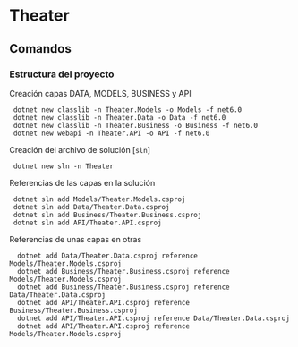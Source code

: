# Theater

## Comandos
### Estructura del proyecto
Creación capas DATA, MODELS, BUSINESS y API

     dotnet new classlib -n Theater.Models -o Models -f net6.0
     dotnet new classlib -n Theater.Data -o Data -f net6.0
     dotnet new classlib -n Theater.Business -o Business -f net6.0
     dotnet new webapi -n Theater.API -o API -f net6.0
  
Creación del archivo de solución [`sln`]

     dotnet new sln -n Theater

Referencias de las capas en la solución

     dotnet sln add Models/Theater.Models.csproj
     dotnet sln add Data/Theater.Data.csproj
     dotnet sln add Business/Theater.Business.csproj
     dotnet sln add API/Theater.API.csproj

Referencias de unas capas en otras

      dotnet add Data/Theater.Data.csproj reference Models/Theater.Models.csproj
      dotnet add Business/Theater.Business.csproj reference Models/Theater.Models.csproj
      dotnet add Business/Theater.Business.csproj reference Data/Theater.Data.csproj
      dotnet add API/Theater.API.csproj reference Business/Theater.Business.csproj
      dotnet add API/Theater.API.csproj reference Data/Theater.Data.csproj
      dotnet add API/Theater.API.csproj reference Models/Theater.Models.csproj

